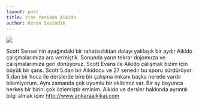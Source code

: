 ```yaml
---
layout: post
title: Yine Yeniden Aikido
author: Kenan Sevindik
---
```


![](http://kenansevindik.com/assets/images/aikido_scott.jpeg)

Scott Sensei’nin ayağındaki bir rahatsızlıktan dolayı yaklaşık bir aydır Aikido çalışmalarımıza ara vermiştik. Sonunda 
yarın tekrar dojomuza ve çalışmalarımıza geri dönüyoruz. Scott Evans ile Aikido çalışmak bizim için büyük bir şans. 
Scott 5.dan bir Aikidocu ve 27 senedir bu sporu sürdürüyor. 5.dan bir hoca ile derslerde bire bir çalışma imkanı başka 
nerede vardır bilemiyorum. Aynı zamanda çok uyumlu bir ekibimiz var. Bir ay boyunca herkes bir birini çok özlemiştir 
eminim. Aikido ve dersler hakkında ayrıntılı bilgi almak için: http://www.ankaraaikikai.com
